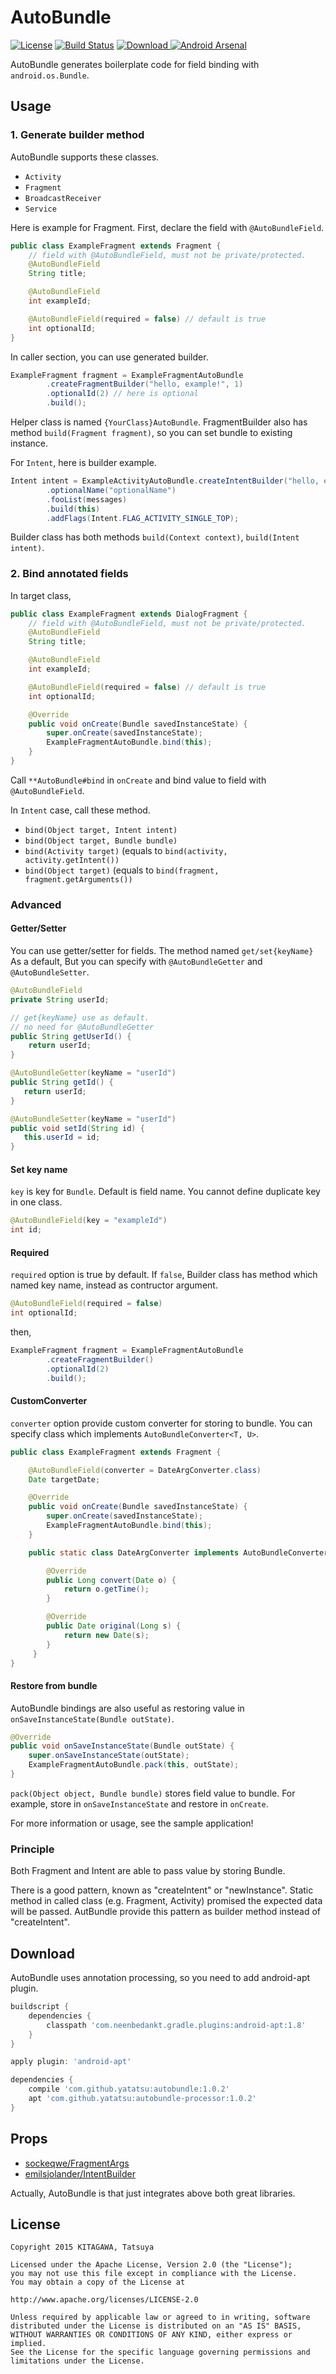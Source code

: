# AutoBundle

[![License](https://img.shields.io/badge/license-Apache%202-blue.svg)](https://www.apache.org/licenses/LICENSE-2.0)
[![Build Status](https://travis-ci.org/yatatsu/AutoBundle.svg?branch=master)](https://travis-ci.org/yatatsu/AutoBundle)
[ ![Download](https://api.bintray.com/packages/yatatsu/maven/autobundle/images/download.svg) ](https://bintray.com/yatatsu/maven/autobundle/_latestVersion)
[![Android Arsenal](https://img.shields.io/badge/Android%20Arsenal-AutoBundle-brightgreen.svg?style=flat)](http://android-arsenal.com/details/1/2600)

AutoBundle generates boilerplate code for field binding with ``android.os.Bundle``.

## Usage

### 1. Generate builder method

AutoBundle supports these classes.

- `Activity`
- `Fragment`
- `BroadcastReceiver`
- `Service`

Here is example for Fragment. First, declare the field with `@AutoBundleField`.

```java
public class ExampleFragment extends Fragment {
    // field with @AutoBundleField, must not be private/protected.
    @AutoBundleField
    String title;

    @AutoBundleField
    int exampleId;

    @AutoBundleField(required = false) // default is true
    int optionalId;
}
```

In caller section, you can use generated builder.

```java
ExampleFragment fragment = ExampleFragmentAutoBundle
        .createFragmentBuilder("hello, example!", 1)
        .optionalId(2) // here is optional
        .build();
```

Helper class is named ``{YourClass}AutoBundle``.
FragmentBuilder also has method ``build(Fragment fragment)``,
so you can set bundle to existing instance.

For ``Intent``, here is builder example.

```java
Intent intent = ExampleActivityAutoBundle.createIntentBuilder("hello, example!")
        .optionalName("optionalName")
        .fooList(messages)
        .build(this)
        .addFlags(Intent.FLAG_ACTIVITY_SINGLE_TOP);
```

Builder class has both methods ``build(Context context)``, ``build(Intent intent)``.

### 2. Bind annotated fields

In target class,

```java
public class ExampleFragment extends DialogFragment {
    // field with @AutoBundleField, must not be private/protected.
    @AutoBundleField
    String title;

    @AutoBundleField
    int exampleId;

    @AutoBundleField(required = false) // default is true
    int optionalId;

    @Override
    public void onCreate(Bundle savedInstanceState) {
        super.onCreate(savedInstanceState);
        ExampleFragmentAutoBundle.bind(this);
    }
}
```

Call ``**AutoBundle#bind`` in ``onCreate`` and bind value to field with ``@AutoBundleField``.

In ``Intent`` case, call these method.

- ``bind(Object target, Intent intent)``
- ``bind(Object target, Bundle bundle)``
- ``bind(Activity target)`` (equals to ``bind(activity, activity.getIntent())``
- ``bind(Object target)`` (equals to ``bind(fragment, fragment.getArguments())``

### Advanced

#### Getter/Setter

You can use getter/setter for fields. 
The method named `get/set{keyName}` As a default,
But you can specify with `@AutoBundleGetter` and `@AutoBundleSetter`.

```java
@AutoBundleField
private String userId;

// get{keyName} use as default.
// no need for @AutoBundleGetter 
public String getUserId() {
    return userId;
}

@AutoBundleGetter(keyName = "userId")
public String getId() {
   return userId;
}

@AutoBundleSetter(keyName = "userId")
public void setId(String id) {
   this.userId = id;
}
```

#### Set key name

``key`` is key for ``Bundle``. Default is field name.
You cannot define duplicate key in one class.

```java
@AutoBundleField(key = "exampleId")
int id;
```

#### Required

``required`` option is true by default.
If ``false``, Builder class has method which named key name, instead as contructor argument.

```java
@AutoBundleField(required = false)
int optionalId;
```

then,

```java
ExampleFragment fragment = ExampleFragmentAutoBundle
        .createFragmentBuilder()
        .optionalId(2)
        .build();
```

#### CustomConverter

``converter`` option provide custom converter for storing to bundle.
You can specify class which implements ``AutoBundleConverter<T, U>``.

```java
public class ExampleFragment extends Fragment {

    @AutoBundleField(converter = DateArgConverter.class)
    Date targetDate;

    @Override
    public void onCreate(Bundle savedInstanceState) {
        super.onCreate(savedInstanceState);
        ExampleFragmentAutoBundle.bind(this);
    }

    public static class DateArgConverter implements AutoBundleConverter<Date, Long> {

        @Override
        public Long convert(Date o) {
            return o.getTime();
        }

        @Override
        public Date original(Long s) {
            return new Date(s);
        }
     }
}
```

#### Restore from bundle

AutoBundle bindings are also useful as restoring value in ``onSaveInstanceState(Bundle outState)``.

```java
@Override
public void onSaveInstanceState(Bundle outState) {
    super.onSaveInstanceState(outState);
    ExampleFragmentAutoBundle.pack(this, outState);
}
```

``pack(Object object, Bundle bundle)`` stores field value to bundle.
For example, store in ``onSaveInstanceState`` and restore in ``onCreate``.

For more information or usage, see the sample application!

### Principle

Both Fragment and Intent are able to pass value by storing Bundle.

There is a good pattern, known as "createIntent" or "newInstance".
Static method in called class (e.g. Fragment, Activity) promised the expected data will be passed.
AutBundle provide this pattern as builder method instead of "createIntent".

## Download

AutoBundle uses annotation processing, so you need to add android-apt plugin.

```groovy
buildscript {
    dependencies {
        classpath 'com.neenbedankt.gradle.plugins:android-apt:1.8'
    }
}

apply plugin: 'android-apt'

dependencies {
    compile 'com.github.yatatsu:autobundle:1.0.2'
    apt 'com.github.yatatsu:autobundle-processor:1.0.2'
}
```

## Props

- [sockeqwe/FragmentArgs](https://github.com/sockeqwe/fragmentargs)
- [emilsjolander/IntentBuilder](https://github.com/emilsjolander/IntentBuilder)

Actually, AutoBundle is that just integrates above both great libraries.

## License

```
Copyright 2015 KITAGAWA, Tatsuya

Licensed under the Apache License, Version 2.0 (the "License");
you may not use this file except in compliance with the License.
You may obtain a copy of the License at

http://www.apache.org/licenses/LICENSE-2.0

Unless required by applicable law or agreed to in writing, software
distributed under the License is distributed on an "AS IS" BASIS,
WITHOUT WARRANTIES OR CONDITIONS OF ANY KIND, either express or implied.
See the License for the specific language governing permissions and
limitations under the License.
```
